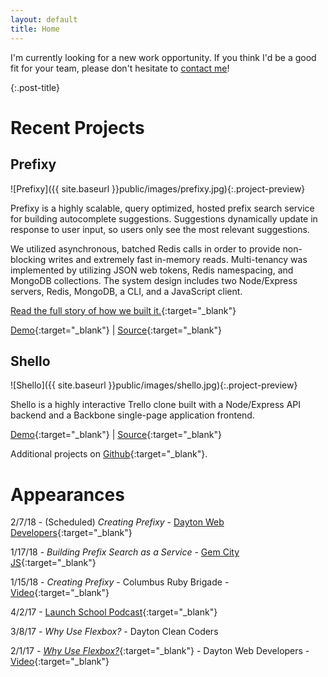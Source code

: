 ```yaml
---
layout: default
title: Home
---
```


<div class="message">
  I'm currently looking for a new work opportunity. If you think I'd be a good fit for your team, please don't hesitate to <a href="mailto:jay.shenk@gmail.com">contact me</a>!
</div>

{:.post-title}
# Recent Projects

## Prefixy

![Prefixy]({{ site.baseurl }}public/images/prefixy.jpg){:.project-preview}

Prefixy is a highly scalable, query optimized, hosted prefix search service for building autocomplete suggestions. Suggestions dynamically update in response to user input, so users only see the most relevant suggestions.

We utilized asynchronous, batched Redis calls in order to provide non-blocking writes and extremely fast in-memory reads. Multi-tenancy was implemented by utilizing JSON web tokens, Redis namespacing, and MongoDB collections. The system design includes two Node/Express servers, Redis, MongoDB, a CLI, and a JavaScript client.

[Read the full story of how we built it.](https://prefixy.github.io/){:target="_blank"}

[Demo](https://www.prefixy.io/){:target="_blank"} \|
[Source](https://github.com/prefixy/prefixy){:target="_blank"}

## Shello

![Shello]({{ site.baseurl }}public/images/shello.jpg){:.project-preview}

Shello is a highly interactive Trello clone built with a Node/Express API backend and a Backbone single-page application frontend.

[Demo](https://boiling-falls-66079.herokuapp.com/){:target="_blank"} \|
[Source](https://github.com/jayshenk/shello){:target="_blank"}

Additional projects on [Github](https://github.com/jayshenk){:target="_blank"}.

# Appearances

2/7/18 - (Scheduled) *Creating Prefixy* - [Dayton Web Developers](https://www.meetup.com/dayton-web-developers/events/ndsqfnyxdbkb/){:target="_blank"}

1/17/18 - *Building Prefix Search as a Service* - [Gem City JS](http://gemcityjs.com/){:target="_blank"}

1/15/18 - *Creating Prefixy* - Columbus Ruby Brigade - [Video](https://drive.google.com/open?id=1DdSSlMZBiww85MxKeKMBAC9SorsNK1-K){:target="_blank"}

4/2/17 - [Launch School Podcast](https://launchschool.com/blog/meet-a-student-jay-shenk){:target="_blank"}

3/8/17 - *Why Use Flexbox?* - Dayton Clean Coders

2/1/17 - [*Why Use Flexbox?*](https://youtu.be/v8fcG1ZO5Ig){:target="_blank"} - Dayton Web Developers - [Video](https://youtu.be/v8fcG1ZO5Ig){:target="_blank"}
